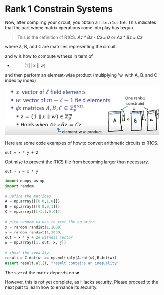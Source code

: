 # Rank 1 Constrain Systems 

Now, after compiling your circuit, you obtain a ```file.r1cs``` file. This indicates that the part where matrix operations come into play has begun.

> This is the definition of R1CS. ***Az * Bz - Cz = 0*** or ***Az * Bz = Cz***

where A, B, and C are matrices representing the circuit.

and w is how to compute witness in term of
- > (1 || x || w)

and then perform an element-wise product (multiplying 'w' with A, B, and C index by index)

![Matrix definitiion](../asset/r1cs-matrix.png)

Here are some code examples of how to convert arithmetic circuits to R1CS.

```out = x * y + 2```

Optimize to prevent the R1CS file from becoming larger than necessary.

```out - 2 = x * y```

```python
import numpy as np
import random

# Define the matrices
A = np.array([[0,0,1,0]])
B = np.array([[0,0,0,1]])
C = np.array([[-2,1,0,0]])

# pick random values to test the equation
x = random.randint(1,1000)
y = random.randint(1,1000)
out = x * y + 2# witness vector
w = np.array([1, out, x, y])

# check the equality
result = C.dot(w) == np.multiply(A.dot(w),B.dot(w))
assert result.all(), "result contains an inequality"
```

The size of the matrix depends on ***w***.

However, this is not yet complete, as it lacks security. Please proceed to the next part to learn how to enhance its security.